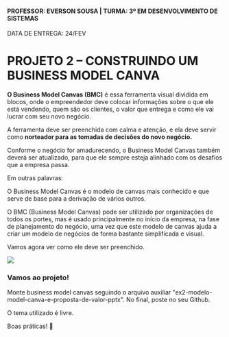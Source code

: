 #### PROFESSOR: EVERSON SOUSA | TURMA: 3º EM DESENVOLVIMENTO DE SISTEMAS

DATA DE ENTREGA: 24/FEV
# PROJETO 2 – CONSTRUINDO UM BUSINESS MODEL CANVA

<b>O Business Model Canvas (BMC)</b> é essa ferramenta visual dividida em blocos, onde o empreendedor deve colocar informações sobre o que ele está vendendo, quem são os clientes, o valor que entrega e como ele vai lucrar com seu novo negócio. 

A ferramenta deve ser preenchida com calma e atenção, e ela deve servir como <b>norteador para as tomadas de decisões do novo negócio.</b>

Conforme o negócio for amadurecendo, o Business Model Canvas também deverá ser atualizado, para que ele sempre esteja alinhado com os desafios que a empresa passa.

Em outras palavras:

O Business Model Canvas é o modelo de canvas mais conhecido e que serve de base
para a derivação de vários outros.

O BMC (Business Model Canvas) pode ser utilizado por organizações de todos os portes,
mas é usado principalmente no início da empresa, na fase de planejamento do negócio,
uma vez que este modelo de canvas ajuda a criar um modelo de negócios de forma
bastante simplificada e visual.

Vamos agora ver como ele deve ser preenchido.

<img src="https://cdn.prod.website-files.com/62e89931273b5c21be76c486/63c8144a0284d2c7c500adec_canva_easy_taxi-1000x600-1.jpeg">

### Vamos ao projeto!
Monte business model canvas seguindo o arquivo auxiliar "ex2-modelo-model-canva-e-proposta-de-valor-pptx". No final, poste no seu Github. 

O tema utilizado é livre.

Boas práticas! :call_me_hand: